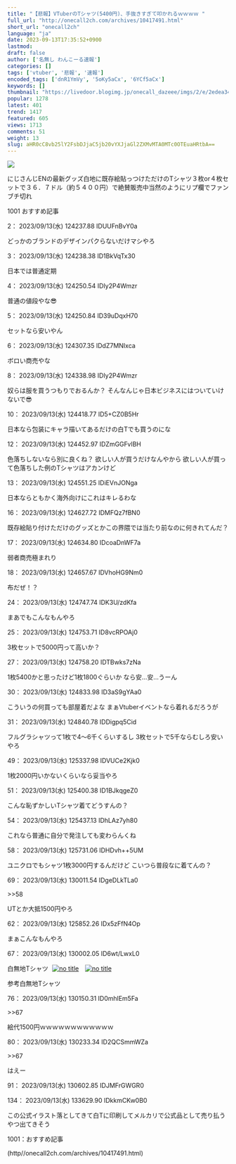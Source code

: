 ```yaml
---
title: "【悲報】VTuberのTシャツ(5400円)、手抜きすぎて叩かれるｗｗｗｗ "
full_url: "http://onecall2ch.com/archives/10417491.html"
short_url: "onecall2ch"
language: "ja"
date: 2023-09-13T17:35:52+0900
lastmod: 
draft: false
author: ['名無し わんこーる速報']
categories: []
tags: ['vtuber', '悲報', '速報']
encoded_tags: ['dnR1YmVy', '5oKy5aCx', '6YCf5aCx']
keywords: []
thumbnail: "https://livedoor.blogimg.jp/onecall_dazeee/imgs/2/e/2edea343-s.png"
popular: 1278
latest: 401
trend: 1417
featured: 605
views: 1713
comments: 51
weight: 13
slug: aHR0cC8vb25lY2FsbDJjaC5jb20vYXJjaGl2ZXMvMTA0MTc0OTEuaHRtbA==
---
```


![](https://livedoor.blogimg.jp/onecall_dazeee/imgs/2/e/2edea343-s.png)

<div><p>にじさんじENの最新グッズ白地に既存絵貼っつけただけのTシャツ３枚or４枚セットで３６．７ドル（約５４００円）で絶賛販売中当然のようにリプ欄でファンブチ切れ</p> <p class='name2'> 1001 おすすめ記事</p> <p class='name2'>2： 2023/09/13(水) 124237.88 IDUUFnBvY0a</p><p class='onecall'> どっかのブランドのデザインパクらないだけマシやろ </p> <p class='name2'>3： 2023/09/13(水) 124238.38 ID1BkVqTx30</p><p class='onecall'><p> 日本では普通定期 </p></p> <p class='name2'>4： 2023/09/13(水) 124250.54 IDIy2P4Wmzr</p><p class='onecall'> 普通の値段やな😎 </p> <p class='name2'>5： 2023/09/13(水) 124250.84 ID39uDqxH70</p><p class='onecall'><p> セットなら安いやん </p></p> <p class='name2'>6： 2023/09/13(水) 124307.35 IDdZ7MNIxca</p><p class='onecall'> ボロい商売やな </p> <p class='name2'>8： 2023/09/13(水) 124338.98 IDIy2P4Wmzr</p><p class='onecall'> 奴らは服を買うつもりでおるんか？ そんなんじゃ日本ビジネスにはついていけないで😎 </p> <p class='name2'>10： 2023/09/13(水) 124418.77 ID5+CZ0B5Hr</p><p class='onecall'><p> 日本なら包装にキャラ描いてあるだけの白Tでも買うのにな </p></p> <p class='name2'>12： 2023/09/13(水) 124452.97 IDZmGGFvlBH</p><p class='onecall'> 色落ちしないなら別に良くね？ 欲しい人が買うだけなんやから 欲しい人が買って色落ちした例のTシャツはアカンけど </p> <p class='name2'>13： 2023/09/13(水) 124551.25 IDiEVnJONga</p><p class='onecall'> 日本ならともかく海外向けにこれはキレるわな </p> <p class='name2'>16： 2023/09/13(水) 124627.72 IDMFQz7fBN0</p><p class='onecall'><p> 既存絵貼り付けただけのグッズとかこの界隈では当たり前なのに何きれてんだ？ </p></p> <p class='name2'>17： 2023/09/13(水) 124634.80 IDcoaDnWF7a</p><p class='onecall'> 弱者商売極まれり </p> <p class='name2'>18： 2023/09/13(水) 124657.67 IDVhoHG9Nm0</p><p class='onecall'> 布だぜ！？ </p> <p class='name2'>24： 2023/09/13(水) 124747.74 IDK3U/zdKfa</p><p class='onecall'><p> まあでもこんなもんやろ </p></p> <p class='name2'>25： 2023/09/13(水) 124753.71 ID8vcRPOAj0</p><p class='onecall'> 3枚セットで5000円って高いか？ </p> <p class='name2'>27： 2023/09/13(水) 124758.20 IDTBwks7zNa</p><p class='onecall'> 1枚5400かと思ったけど1枚1800ぐらいか なら安…安…うーん </p> <p class='name2'>30： 2023/09/13(水) 124833.98 ID3aS9gYAa0</p><p class='onecall'><p> こういうの何買っても部屋着だよな まぁVtuberイベントなら着れるだろうが </p></p> <p class='name2'>31： 2023/09/13(水) 124840.78 IDDigpq5Cid</p><p class='onecall'> フルグラシャツって1枚で4～6千くらいするし 3枚セットで5千ならむしろ安いやろ </p> <p class='name2'>49： 2023/09/13(水) 125337.98 IDVUCe2Kjk0</p><p class='onecall'> 1枚2000円いかないくらいなら妥当やろ </p> <p class='name2'>51： 2023/09/13(水) 125400.38 ID1BJkqgeZ0</p><p class='onecall'> こんな恥ずかしいTシャツ着てどうすんの？ </p> <p class='name2'>54： 2023/09/13(水) 125437.13 IDhLAz7yh80</p><p class='onecall'> これなら普通に自分で発注しても変わらんくね </p> <p class='name2'>58： 2023/09/13(水) 125731.06 IDHDvh++5UM</p><p class='onecall'> ユニクロでもシャツ1枚3000円するんだけど こいつら普段なに着てんの？ </p> <p class='name2'>69： 2023/09/13(水) 130011.54 IDgeDLkTLa0</p><p class='onecall'> <p class='anchor'>>>58</p> UTとか大抵1500円やろ </p> <p class='name2'>62： 2023/09/13(水) 125852.26 IDx5zFfN4Op</p><p class='onecall'> まぁこんなもんやろ </p> <p class='name2'>67： 2023/09/13(水) 130002.05 ID6wt/LwxL0</p> 白無地Tシャツ <a target='_blank' href='https//livedoor.blogimg.jp/onecall_dazeee/imgs/8/c/8c5c0e17.jpg'><img hspace='5' border='0' class='image pict' alt='no title' src='https//livedoor.blogimg.jp/onecall_dazeee/imgs/8/c/8c5c0e17.jpg'></a> <a target='_blank' href='https//livedoor.blogimg.jp/onecall_dazeee/imgs/3/6/365ac0f6.jpg'><img hspace='5' border='0' class='image pict' alt='no title' src='https//livedoor.blogimg.jp/onecall_dazeee/imgs/3/6/365ac0f6.jpg'></a> <p>参考白無地Tシャツ</p> <p class='name2'>76： 2023/09/13(水) 130150.31 ID0mhlEm5Fa</p><p class='onecall'> <p class='anchor'>>>67</p> 絵代1500円ｗｗｗｗｗｗｗｗｗｗｗｗ </p> <p class='name2'>80： 2023/09/13(水) 130233.34 ID2QCSmmWZa</p><p class='onecall'> <p class='anchor'>>>67</p> はえー </p> <p class='name2'>91： 2023/09/13(水) 130602.85 IDJMFrGWGR0</p><p class='name2'>134： 2023/09/13(水) 133629.90 IDkkmCKw0B0</p><p class='onecall'><p> この公式イラスト落としてきて白Tに印刷してメルカリで公式品として売り払うやつ出てきそう </p></p> <p class='name2'>1001：おすすめ記事</p> </div>

(http//onecall2ch.com/archives/10417491.html)

